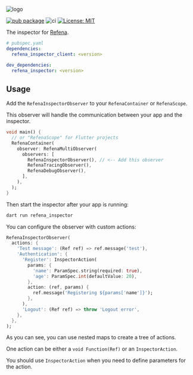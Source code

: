 ![logo](https://raw.githubusercontent.com/refena/refena/main/resources/inspector-logo-512.webp)

[![pub package](https://img.shields.io/pub/v/refena_inspector.svg)](https://pub.dev/packages/refena_inspector)
![ci](https://github.com/refena/refena/actions/workflows/ci.yml/badge.svg)
[![License: MIT](https://img.shields.io/badge/License-MIT-yellow.svg)](https://opensource.org/licenses/MIT)

The inspector for [Refena](https://pub.dev/packages/refena).

```yaml
# pubspec.yaml
dependencies:
  refena_inspector_client: <version>

dev_dependencies:
  refena_inspector: <version>
```

## Usage

Add the `RefenaInspectorObserver` to your `RefenaContainer` or `RefenaScope`.

This observer will handle the communication between your app and the inspector.

```dart
void main() {
  // or "RefenaScope" for Flutter projects
  RefenaContainer(
    observer: RefenaMultiObserver(
      observers: [
        RefenaInspectorObserver(), // <-- Add this observer
        RefenaTracingObserver(),
        RefenaDebugObserver(),
      ],
    ),
  );
}
```

Then start the inspector after your app is running:

```bash
dart run refena_inspector
```

You can configure the observer with custom actions:

```dart
RefenaInspectorObserver(
  actions: {
    'Test message': (Ref ref) => ref.message('test'),
    'Authentication': {
      'Register': InspectorAction(
        params: {
          'name': ParamSpec.string(required: true),
          'age': ParamSpec.int(defaultValue: 20),
        },
        action: (ref, params) {
          ref.message('Registering ${params['name']}');
        },
      ),
      'Logout': (Ref ref) => throw 'Logout error',
    },
  },
);
```

As you can see, you can use nested maps to create a tree of actions.

One action can be either a `void Function(Ref)` or an `InspectorAction`.

You should use `InspectorAction` when you need to define parameters for the action.

